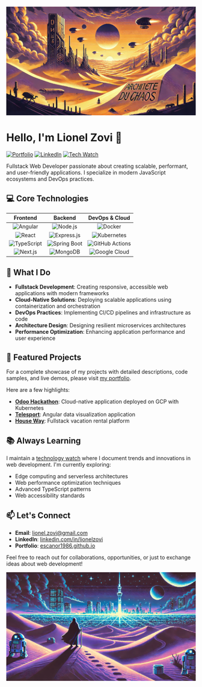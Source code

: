 ![Header Banner](header_readme.webp)

# Hello, I'm Lionel Zovi 👋

[![Portfolio](https://img.shields.io/badge/Portfolio-Escanor1986.github.io-blue?style=for-the-badge&logo=github)](https://escanor1986.github.io)
[![LinkedIn](https://img.shields.io/badge/LinkedIn-Connect-blue?style=for-the-badge&logo=linkedin)](https://linkedin.com/in/lionelzovi)
[![Tech Watch](https://img.shields.io/badge/Tech_Watch-Latest_Trends-green?style=for-the-badge&logo=rss)](https://escanor1986.github.io/veille_techno-OC/)

Fullstack Web Developer passionate about creating scalable, performant, and user-friendly applications. I specialize in modern JavaScript ecosystems and DevOps practices.

## 💻 Core Technologies

<div align="center">
  
  **Frontend** | **Backend** | **DevOps & Cloud**
  :---: | :---: | :---:
  ![Angular](https://img.shields.io/badge/-Angular-DD0031?logo=angular&logoColor=white&style=flat) | ![Node.js](https://img.shields.io/badge/-Node.js-339933?logo=node.js&logoColor=white&style=flat) | ![Docker](https://img.shields.io/badge/-Docker-2496ED?logo=docker&logoColor=white&style=flat)
  ![React](https://img.shields.io/badge/-React-61DAFB?logo=react&logoColor=white&style=flat) | ![Express.js](https://img.shields.io/badge/-Express.js-000000?logo=express&logoColor=white&style=flat) | ![Kubernetes](https://img.shields.io/badge/-Kubernetes-326CE5?logo=kubernetes&logoColor=white&style=flat)
  ![TypeScript](https://img.shields.io/badge/-TypeScript-007ACC?logo=typescript&logoColor=white&style=flat) | ![Spring Boot](https://img.shields.io/badge/-Spring%20Boot-6DB33F?logo=springboot&logoColor=white&style=flat) | ![GitHub Actions](https://img.shields.io/badge/-GitHub_Actions-2088FF?logo=github-actions&logoColor=white&style=flat)
  ![Next.js](https://img.shields.io/badge/Next.js-000000?logo=nextdotjs&logoColor=white&style=flat) | ![MongoDB](https://img.shields.io/badge/-MongoDB-47A248?logo=mongodb&logoColor=white&style=flat) | ![Google Cloud](https://img.shields.io/badge/Google%20Cloud-4285F4?logo=googlecloud&logoColor=white&style=flat)

</div>

## 🚀 What I Do

- **Fullstack Development**: Creating responsive, accessible web applications with modern frameworks
- **Cloud-Native Solutions**: Deploying scalable applications using containerization and orchestration
- **DevOps Practices**: Implementing CI/CD pipelines and infrastructure as code
- **Architecture Design**: Designing resilient microservices architectures
- **Performance Optimization**: Enhancing application performance and user experience

## 📂 Featured Projects

For a complete showcase of my projects with detailed descriptions, code samples, and live demos, please visit [my portfolio](https://escanor1986.github.io/projects/).

Here are a few highlights:

- **[Odoo Hackathon](https://github.com/Escanor1986/hackathon-2024)**: Cloud-native application deployed on GCP with Kubernetes
- **[Telesport](https://github.com/Escanor1986/Telesport)**: Angular data visualization application
- **[House Way](https://github.com/Escanor1986/Vacations_RBNB_Rentals)**: Fullstack vacation rental platform

## 📚 Always Learning

I maintain a [technology watch](https://escanor1986.github.io/veille_techno-OC/) where I document trends and innovations in web development. I'm currently exploring:

- Edge computing and serverless architectures
- Web performance optimization techniques
- Advanced TypeScript patterns
- Web accessibility standards

## 📫 Let's Connect

- **Email**: [lionel.zovi@gmail.com](mailto:lionel.zovi@gmail.com)
- **LinkedIn**: [linkedin.com/in/lionelzovi](https://linkedin.com/in/lionelzovi)
- **Portfolio**: [escanor1986.github.io](https://escanor1986.github.io)

Feel free to reach out for collaborations, opportunities, or just to exchange ideas about web development!

![Footer](readme_footer.webp)
